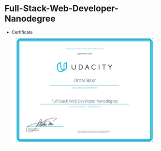 # Full-Stack-Web-Developer-Nanodegree
* Certificate
![Alt text](https://github.com/omar-bakr/Full-Stack-Web-Developer-Nanodegree/blob/master/certifcate.jpg)